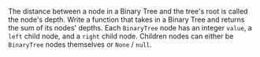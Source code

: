The distance between a node in a Binary Tree and the tree's root is called the
node's depth.
Write a function that takes in a Binary Tree and returns the sum of its nodes'
depths.
Each ```BinaryTree``` node has an integer ```value```, a
```left``` child node, and a ```right``` child node. Children
nodes can either be ```BinaryTree``` nodes themselves or
```None``` / ```null```.
